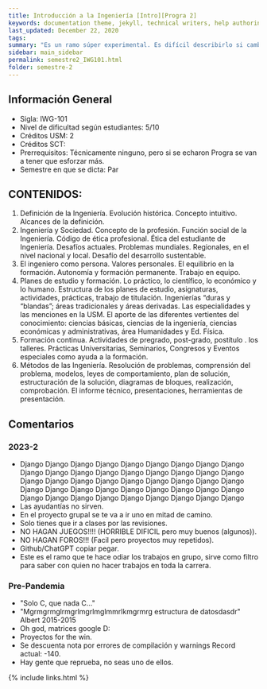 ```yaml
---
title: Introducción a la Ingeniería [Intro][Progra 2]
keywords: documentation theme, jekyll, technical writers, help authoring tools, hat replacements
last_updated: December 22, 2020
tags:
summary: "Es un ramo súper experimental. Es difícil describirlo si cambian profes y la planificación año tras año."
sidebar: main_sidebar
permalink: semestre2_IWG101.html
folder: semestre-2
---
```


## Información General 

* Sigla: IWG-101
* Nivel de dificultad según estudiantes: 5/10
* Créditos USM: 2 
* Créditos SCT: 
* Prerrequisitos: Técnicamente ninguno, pero si se echaron Progra se van a tener que esforzar más.
* Semestre en que se dicta: Par

## CONTENIDOS:

1. Definición de la Ingeniería. Evolución histórica. Concepto intuitivo. Alcances de la definición.
2. Ingeniería y Sociedad. Concepto de la profesión. Función social de la Ingeniería. Código de ética profesional. Ética del estudiante de Ingeniería. Desafíos actuales. Problemas mundiales. Regionales, en el nivel nacional y local. Desafío del desarrollo sustentable.
3. El ingeniero como persona. Valores personales. El equilibrio en la formación. Autonomía y formación permanente. Trabajo en equipo.
4. Planes de estudio y formación. Lo práctico, lo científico, lo económico y lo humano. Estructura de los planes de estudio, asignaturas, actividades, prácticas, trabajo de titulación. Ingenierías “duras y “blandas”; áreas tradicionales y áreas derivadas. Las especialidades y las menciones en la USM. El aporte de las diferentes vertientes del conocimiento: ciencias básicas, ciencias de la ingeniería, ciencias económicas y administrativas, área Humanidades y Ed. Física.
5. Formación continua. Actividades de pregrado, post-grado, postítulo . los talleres. Prácticas Universitarias, Seminarios, Congresos y Eventos especiales como ayuda a la formación.
6. Métodos de las Ingeniería. Resolución de problemas, comprensión del problema, modelos, leyes de comportamiento, plan de solución, estructuración de la solución, diagramas de bloques, realización, comprobación. El informe técnico, presentaciones, herramientas de presentación.

## Comentarios 
### 2023-2
* Django Django Django Django Django Django Django Django Django Django Django Django Django Django Django Django Django Django Django Django Django Django Django Django Django Django Django Django Django Django Django Django Django Django Django Django Django Django Django Django Django Django Django Django Django 
* Las ayudantías no sirven.
* En el proyecto grupal se te va a ir uno en mitad de camino.
* Solo tienes que ir a clases por las revisiones.
* NO HAGAN JUEGOS!!!! (HORRIBLE DIFICIL pero muy buenos (algunos)).
* NO HAGAN FOROS!!! (Facil pero proyectos muy repetidos).
* Github/ChatGPT copiar pegar.
* Este es el ramo que te hace odiar los trabajos en grupo, sirve como filtro para saber con quien no hacer trabajos en toda la carrera.

### Pre-Pandemia
* "Solo C, que nada C..."
* "Mgrmgrmglrmgrlmgrlmglmmrlkmgrmrg estructura de datosdasdr" Albert 2015-2015
* Oh god, matrices google D:
* Proyectos for the win.
* Se descuenta nota por errores de compilación y warnings Record actual: -140.
* Hay gente que reprueba, no seas uno de ellos.



{% include links.html %}
